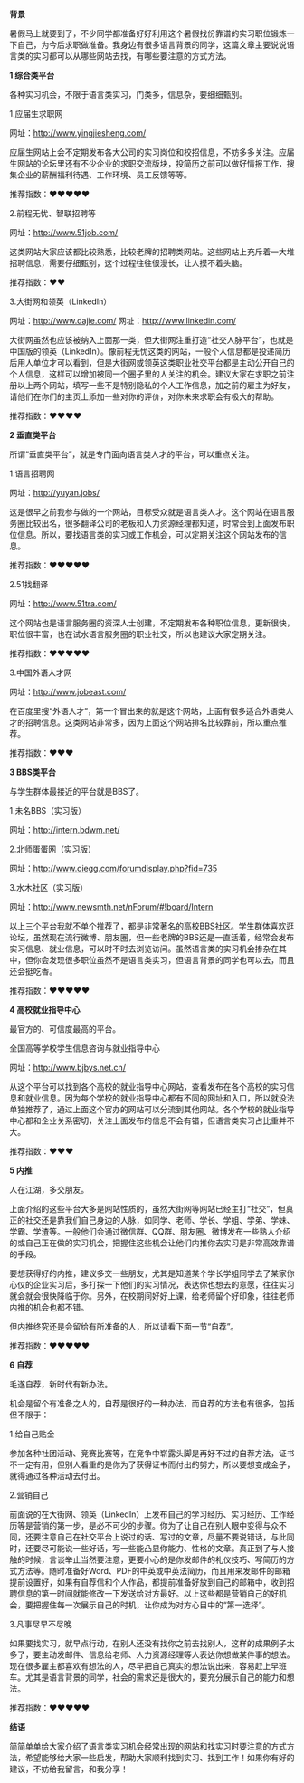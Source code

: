 **背景**

暑假马上就要到了，不少同学都准备好好利用这个暑假找份靠谱的实习职位锻炼一下自己，为今后求职做准备。我身边有很多语言背景的同学，这篇文章主要说说语言类的实习都可以从哪些网站去找，有哪些要注意的方式方法。


**1 综合类平台**


各种实习机会，不限于语言类实习，门类多，信息杂，要细细甄别。

1.应届生求职网

网址：http://www.yingjiesheng.com/

应届生网站上会不定期发布各大公司的实习岗位和校招信息，不妨多多关注。应届生网站的论坛里还有不少企业的求职交流版块，投简历之前可以做好情报工作，搜集企业的薪酬福利待遇、工作环境、员工反馈等等。

推荐指数：❤❤❤❤❤

2.前程无忧、智联招聘等

网址：http://www.51job.com/

这类网站大家应该都比较熟悉，比较老牌的招聘类网站。这些网站上充斥着一大堆招聘信息，需要仔细甄别，这个过程往往很漫长，让人摸不着头脑。

推荐指数：❤❤

3.大街网和领英（LinkedIn）

网址：http://www.dajie.com/
网址：http://www.linkedin.com/

大街网虽然也应该被纳入上面那一类，但大街网注重打造“社交人脉平台”，也就是中国版的领英（LinkedIn）。像前程无忧这类的网站，一般个人信息都是投递简历后用人单位才可以看到，但是大街网或领英这类职业社交平台都是主动公开自己的个人信息，这样可以增加被同一个圈子里的人关注的机会。建议大家在求职之前注册以上两个网站，填写一些不是特别隐私的个人工作信息，加之前的雇主为好友，请他们在你们的主页上添加一些对你的评价，对你未来求职会有极大的帮助。

推荐指数：❤❤❤❤

**2 垂直类平台**

所谓“垂直类平台”，就是专门面向语言类人才的平台，可以重点关注。

1.语言招聘网

网址：http://yuyan.jobs/

 这是很早之前我参与做的一个网站，目标受众就是语言类人才。这个网站在语言服务圈比较出名，很多翻译公司的老板和人力资源经理都知道，时常会到上面发布职位信息。所以，要找语言类的实习或工作机会，可以定期关注这个网站发布的信息。

推荐指数：❤❤❤❤❤

2.51找翻译

网址：http://www.51tra.com/

这个网站也是语言服务圈的资深人士创建，不定期发布各种职位信息，更新很快，职位很丰富，也在试水语言服务圈的职业社交，所以也建议大家定期关注。

推荐指数：❤❤❤❤❤

3.中国外语人才网

网址：http://www.jobeast.com/

在百度里搜“外语人才”，第一个冒出来的就是这个网站，上面有很多适合外语类人才的招聘信息。这类网站非常多，因为上面这个网站排名比较靠前，所以重点推荐。

推荐指数：❤❤❤

**3 BBS类平台**

与学生群体最接近的平台就是BBS了。

1.未名BBS（实习版）

网址：http://intern.bdwm.net/

2.北师蛋蛋网（实习版）

网址：http://www.oiegg.com/forumdisplay.php?fid=735

3.水木社区（实习版）

网址：http://www.newsmth.net/nForum/#!board/Intern

以上三个平台我就不单个推荐了，都是非常著名的高校BBS社区。学生群体喜欢逛论坛，虽然现在流行微博、朋友圈，但一些老牌的BBS还是一直活着，经常会发布实习信息、就业信息，可以时不时去浏览访问。虽然语言类的实习机会掺杂在其中，但你会发现很多职位虽然不是语言类实习，但语言背景的同学也可以去，而且还会挺吃香。

推荐指数：❤❤❤❤❤

**4 高校就业指导中心**

最官方的、可信度最高的平台。

全国高等学校学生信息咨询与就业指导中心

网址：http://www.bjbys.net.cn/

从这个平台可以找到各个高校的就业指导中心网站，查看发布在各个高校的实习信息和就业信息。因为每个学校的就业指导中心都有不同的网址和入口，所以就没法单独推荐了，通过上面这个官办的网站可以分流到其他网站。各个学校的就业指导中心都和企业关系密切，关注上面发布的信息不会有错，但语言类实习占比重并不大。

推荐指数：❤❤❤

**5 内推**

人在江湖，多交朋友。

上面介绍的这些平台大多是网站性质的，虽然大街网等网站已经主打“社交”，但真正的社交还是靠我们自己身边的人脉，如同学、老师、学长、学姐、学弟、学妹、学霸、学渣等。一般他们会通过微信群、QQ群、朋友圈、微博发布一些熟人介绍的或自己正在做的实习机会，把握住这些机会让他们内推你去实习是非常高效靠谱的手段。

要想获得好的内推，建议多交一些朋友，尤其是知道某个学长学姐同学去了某家你心仪的企业实习后，多打探一下他们的实习情况，表达你也想去的意愿，往往实习就会就会很快降临于你。另外，在校期间好好上课，给老师留个好印象，往往老师内推的机会也都不错。

但内推终究还是会留给有所准备的人，所以请看下面一节“自荐”。

推荐指数：❤❤❤❤❤

**6 自荐**

毛遂自荐，新时代有新办法。

机会是留个有准备之人的，自荐是很好的一种办法，而自荐的方法也有很多，包括但不限于：

1.给自己贴金

参加各种社团活动、竞赛比赛等，在竞争中崭露头脚是再好不过的自荐方法，证书不一定有用，但别人看重的是你为了获得证书而付出的努力，所以要想变成金子，就得通过各种活动去付出。

2.营销自己

前面说的在大街网、领英（LinkedIn）上发布自己的学习经历、实习经历、工作经历等是营销的第一步，是必不可少的步骤。你为了让自己在别人眼中变得与众不同，还要注意自己在社交平台上说过的话、写过的文章，尽量不要说错话，与此同时，还要尽可能说一些好话，写一些能凸显你能力、性格的文章。真正到了与人接触的时候，言谈举止当然要注意，更要小心的是你发邮件的礼仪技巧、写简历的方式方法等。随时准备好Word、PDF的中英或中英法简历，而且用来发邮件的邮箱提前设置好，如果有自荐信和个人作品，都提前准备好放到自己的邮箱中，收到招聘信息的第一时间就能修改一下发送给对方最好。以上这些都是营销自己的好机会，要把握住每一次展示自己的时机，让你成为对方心目中的“第一选择”。

3.凡事尽早不尽晚

如果要找实习，就早点行动，在别人还没有找你之前去找别人，这样的成果例子太多了，要主动发邮件、信息给老师、人力资源经理等人表达你想做某件事的想法。现在很多雇主都喜欢有想法的人，尽早把自己真实的想法说出来，容易赶上早班车。尤其是语言背景的同学，社会的需求还是很大的，要充分展示自己的能力和想法。

推荐指数：❤❤❤❤❤

**结语**

简简单单给大家介绍了语言类实习机会经常出现的网站和找实习时要注意的方式方法，希望能够给大家一些启发，帮助大家顺利找到实习、找到工作！如果你有好的建议，不妨给我留言，和我分享！